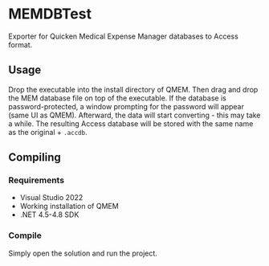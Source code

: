# MEMDBTest
Exporter for Quicken Medical Expense Manager databases to Access format. 

## Usage
Drop the executable into the install directory of QMEM. Then drag and drop the MEM database file on top of the executable. If the database is password-protected, a window prompting for the password will appear (same UI as QMEM). Afterward, the data will start converting - this may take a while. The resulting Access database will be stored with the same name as the original + `.accdb`.

## Compiling
### Requirements
- Visual Studio 2022
- Working installation of QMEM
- .NET 4.5-4.8 SDK

### Compile
Simply open the solution and run the project.